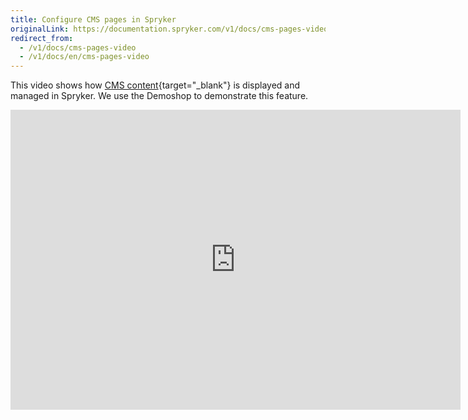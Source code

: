 ```yaml
---
title: Configure CMS pages in Spryker
originalLink: https://documentation.spryker.com/v1/docs/cms-pages-video
redirect_from:
  - /v1/docs/cms-pages-video
  - /v1/docs/en/cms-pages-video
---
```


This video shows how [CMS content](/docs/scos/dev/features/201811.0/cms/cms-page/cms-page.html){target="_blank"} is displayed and managed in Spryker. We use the Demoshop to demonstrate this feature.

<iframe src="https://fast.wistia.net/embed/iframe/sxufuvyl75" title="CMS Pages" allowtransparency="true" frameborder="0" scrolling="no" class="wistia_embed" name="wistia_embed" allowfullscreen="0" mozallowfullscreen="0" webkitallowfullscreen="0" oallowfullscreen="0" msallowfullscreen="0" width="720" height="480"></iframe>

